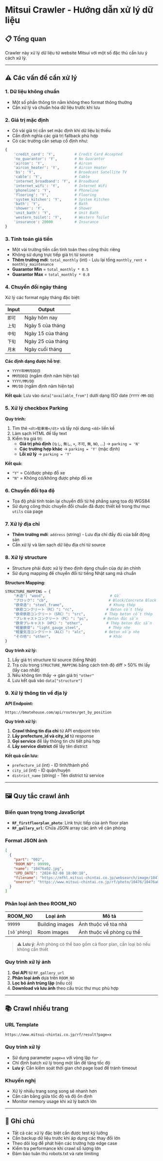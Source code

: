 # Mitsui Crawler - Hướng dẫn xử lý dữ liệu

## 📋 Tổng quan

Crawler này xử lý dữ liệu từ website Mitsui với một số đặc thù cần lưu ý cách xử lý.

---

## ⚠️ Các vấn đề cần xử lý

### 1. Dữ liệu không chuẩn

- Một số phần thông tin nằm không theo format thông thường
- Cần xử lý và chuẩn hóa dữ liệu trước khi lưu

### 2. Giá trị mặc định

- Có vài giá trị cần set mặc định khi dữ liệu bị thiếu
- Cần định nghĩa các giá trị fallback phù hợp
- Có các trường cần setup cố định như:

```python
{
    'credit_card': 'Y',         # Credit Card Accepted
    'no_guarantor': 'Y',        # No Guarantor
    'aircon': 'Y',              # Aircon
    'aircon_heater': 'Y',       # Aircon Heater
    'bs': 'Y',                  # Broadcast Satellite TV
    'cable': 'Y',               # Cable
    'internet_broadband': 'Y',  # Broadband
    'internet_wifi': 'Y',       # Internet WiFi
    'phoneline': 'Y',           # Phoneline
    'flooring': 'Y',            # Flooring
    'system_kitchen': 'Y',      # System Kitchen
    'bath': 'Y',                # Bath
    'shower': 'Y',              # Shower
    'unit_bath': 'Y',           # Unit Bath
    'western_toilet': 'Y',      # Western Toilet
    'insurance': 20000          # Insurance
}
```

### 3. Tính toán giá tiền

- Một vài trường tiền cần tính toán theo công thức riêng
- Không sử dụng trực tiếp giá trị từ source
- **Thêm trường mới**: `total_monthly` (int) - Lưu lại tổng `monthly_rent + monthly_maintenance`
- **Guarantor Min** = `total_monthly * 0.5`
- **Guarantor Max** = `total_monthly * 0.8`

### 4. Chuyển đổi ngày tháng

Xử lý các format ngày tháng đặc biệt:

| Input | Output |
|-------|--------|
| `即可` | Ngày hôm nay |
| `上旬` | Ngày 5 của tháng |
| `中旬` | Ngày 15 của tháng |
| `下旬` | Ngày 25 của tháng |
| `月末` | Ngày cuối tháng |

**Các định dạng được hỗ trợ:**
- `YYYY年MM月DD日`
- `MM月DD日` (ngầm định năm hiện tại)
- `YYYY/MM/DD`
- `MM/DD` (ngầm định năm hiện tại)

**Kết quả:** Lưu vào `data["available_from"]` dưới dạng ISO date (`YYYY-MM-DD`)

### 5. Xử lý checkbox Parking

**Quy trình:**
1. Tìm thẻ `<dt>駐車場</dt>` và lấy nội dung `<dd>` liền kề
2. Làm sạch HTML để lấy text
3. Kiểm tra giá trị:
   - **Giá trị phủ định** (`なし`, `無し`, `×`, `不可`, `無`, `NO`, ...) → `parking = 'N'`
   - **Các trường hợp khác** → `parking = 'Y'` (mặc định)
   - **Lỗi xử lý** → `parking = 'Y'`

**Kết quả:**
- `"Y"` = Có/được phép đỗ xe
- `"N"` = Không có/không được phép đỗ xe

### 6. Chuyển đổi tọa độ

- Tọa độ phải tính toán lại chuyển đổi từ hệ phẳng sang tọa độ WGS84
- Sử dụng công thức chuyển đổi chuẩn đã được thiết kế trong thư mục `utils` của page

### 7. Xử lý địa chỉ

- **Thêm trường mới**: `address` (string) - Lưu địa chỉ đầy đủ của bất động sản
- Cần xử lý và làm sạch dữ liệu địa chỉ từ source

### 8. Xử lý structure

- Structure phải được xử lý theo định dạng chuẩn của dự án chính
- Sử dụng mapping để chuyển đổi từ tiếng Nhật sang mã chuẩn

**Structure Mapping:**

```python
STRUCTURE_MAPPING = {
    "木造": "wood",                              # Gỗ
    "ブロック": "cb",                            # Block/Concrete Block
    "鉄骨造": "steel_frame",                     # Khung thép
    "鉄筋コンクリート（RC）": "rc",               # Beton cốt thép
    "鉄骨鉄筋コンクリート（SRC）": "src",         # Thép beton cốt thép
    "プレキャストコンクリート（PC）": "pc",       # Beton đúc sẵn
    "鉄骨プレキャスト（HPC）": "other",           # Thép beton đúc sẵn
    "軽量鉄骨": "light_gauge_steel",             # Thép nhẹ
    "軽量気泡コンクリート（ALC）": "alc",         # Beton xốp nhẹ
    "その他": "other",                           # Khác
}
```

**Quy trình xử lý:**
1. Lấy giá trị structure từ source (tiếng Nhật)
2. Tra cứu trong `STRUCTURE_MAPPING` bằng cách tính độ diff > 50% thì lấy (lấy cao nhất)
3. Nếu không tìm thấy → gán giá trị `"other"`
4. Lưu kết quả vào `data["structure"]`

### 9. Xử lý thông tin về địa lý

**API Endpoint:**
```
https://bmatehouse.com/api/routes/get_by_position
```

**Quy trình xử lý:**
1. **Crawl thông tin địa chỉ** từ API endpoint trên
2. **Lấy prefecture_id và city_id** từ response
3. **Gọi service** để lấy thông tin chi tiết phù hợp
4. **Lấy service district** để lấy tên district

**Kết quả cần lưu:**
- `prefecture_id` (int) - ID tỉnh/thành phố
- `city_id` (int) - ID quận/huyện  
- `district_name` (string) - Tên district từ service 

---

## 🖼️ Quy tắc crawl ảnh

### Biến quan trọng trong JavaScript

- **`RF_firstfloorplan_photo`**: Link trực tiếp của ảnh floor plan
- **`RF_gallery_url`**: Chứa JSON array các ảnh về căn phòng

### Format JSON ảnh

```json
[
  {
    "part": "002",
    "ROOM_NO": 99999,
    "name": "10476a02.jpg",
    "UPD_DATE": "2024-02-08 18:00:18",
    "filename": "https://mfhl.mitsui-chintai.co.jp/websearch/image/10476/10476a02.jpg",
    "onerror": "https://www.mitsui-chintai.co.jp/rf/photo/10476/10476a02.jpg/register"
  }
]
```

### Phân loại ảnh theo ROOM_NO

| ROOM_NO | Loại ảnh | Mô tả |
|---------|----------|-------|
| `99999` | Building images | Ảnh thuộc về tòa nhà |
| `[số phòng]` | Room images | Ảnh thuộc về phòng cụ thể |

> ⚠️ **Lưu ý**: Ảnh phòng có thể bao gồm cả floor plan, cần loại bỏ nếu không cần thiết

### Quy trình xử lý ảnh

1. **Gọi API** từ `RF_gallery_url`
2. **Phân loại ảnh** dựa trên `ROOM_NO`
3. **Lọc bỏ ảnh trùng lặp** (nếu có)
4. **Download và lưu ảnh** theo cấu trúc thư mục phù hợp

---

## 📚 Crawl nhiều trang

### URL Template
```
https://www.mitsui-chintai.co.jp/rf/result?page=x
```

### Quy trình xử lý
- Sử dụng parameter `page=x` với vòng lặp `for`
- Chỉ định batch xử lý trong một lần để tăng tốc độ
- **Lưu ý**: Cần kiểm soát thời gian chờ page load để tránh timeout

### Khuyến nghị
- Xử lý nhiều trang song song sẽ nhanh hơn
- Cần cân bằng giữa tốc độ và độ ổn định
- Monitor memory usage khi xử lý batch lớn

---

## 📝 Ghi chú

- Tất cả các xử lý đặc biệt cần được test kỹ lưỡng
- Cần backup dữ liệu trước khi áp dụng các thay đổi lớn
- Theo dõi log để phát hiện các trường hợp edge case
- Kiểm tra performance khi crawl số lượng lớn
- Đảm bảo tuân thủ robots.txt và rate limiting